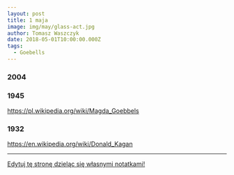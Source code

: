 ```yaml
---
layout: post
title: 1 maja
image: img/may/glass-act.jpg
author: Tomasz Waszczyk
date: 2018-05-01T10:00:00.000Z
tags:
  - Goebells
---
```


### 2004



### 1945

https://pl.wikipedia.org/wiki/Magda_Goebbels

### 1932

https://en.wikipedia.org/wiki/Donald_Kagan

---

<a href="https://github.com/TomaszWaszczyk/historia.waszczyk.com/edit/master/src/content/may-1.md" target="_blank">Edytuj tę stronę dzieląc się własnymi notatkami!</a>
